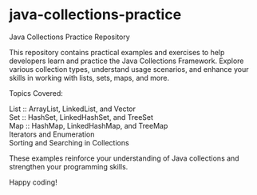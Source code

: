 # java-collections-practice
Java Collections Practice Repository

This repository contains practical examples and exercises to help developers learn and practice the Java Collections Framework. Explore various collection types, understand usage scenarios, and enhance your skills in working with lists, sets, maps, and more.

Topics Covered:

List :: ArrayList, LinkedList, and Vector   
Set  :: HashSet, LinkedHashSet, and TreeSet   
Map  :: HashMap, LinkedHashMap, and TreeMap   
Iterators and Enumeration  
Sorting and Searching in Collections   

These examples reinforce your understanding of Java collections and strengthen your programming skills. 

Happy coding!
